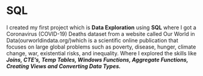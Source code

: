 # SQL
I created my first project which is **Data Exploration** using **SQL** where I got a Coronavirus (COVID-19) Deaths dataset 
from a website called Our World in Data(ourworldindata.org/)which is a scientific online publication that focuses on 
large global problems such as poverty, disease, hunger, climate change, war, existential risks, and inequality.
Where I explored the skills like **_Joins, CTE’s, Temp Tables, Windows Functions, Aggregate Functions, Creating Views and Converting Data Types._**
